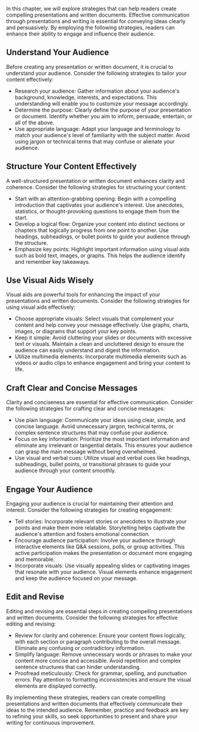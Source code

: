 
In this chapter, we will explore strategies that can help readers create compelling presentations and written documents. Effective communication through presentations and writing is essential for conveying ideas clearly and persuasively. By employing the following strategies, readers can enhance their ability to engage and influence their audience.

Understand Your Audience
------------------------

Before creating any presentation or written document, it is crucial to understand your audience. Consider the following strategies to tailor your content effectively:

* Research your audience: Gather information about your audience's background, knowledge, interests, and expectations. This understanding will enable you to customize your message accordingly.
* Determine the purpose: Clearly define the purpose of your presentation or document. Identify whether you aim to inform, persuade, entertain, or all of the above.
* Use appropriate language: Adapt your language and terminology to match your audience's level of familiarity with the subject matter. Avoid using jargon or technical terms that may confuse or alienate your audience.

Structure Your Content Effectively
----------------------------------

A well-structured presentation or written document enhances clarity and coherence. Consider the following strategies for structuring your content:

* Start with an attention-grabbing opening: Begin with a compelling introduction that captivates your audience's interest. Use anecdotes, statistics, or thought-provoking questions to engage them from the start.
* Develop a logical flow: Organize your content into distinct sections or chapters that logically progress from one point to another. Use headings, subheadings, or bullet points to guide your audience through the structure.
* Emphasize key points: Highlight important information using visual aids such as bold text, images, or graphs. This helps the audience identify and remember key takeaways.

Use Visual Aids Wisely
----------------------

Visual aids are powerful tools for enhancing the impact of your presentations and written documents. Consider the following strategies for using visual aids effectively:

* Choose appropriate visuals: Select visuals that complement your content and help convey your message effectively. Use graphs, charts, images, or diagrams that support your key points.
* Keep it simple: Avoid cluttering your slides or documents with excessive text or visuals. Maintain a clean and uncluttered design to ensure the audience can easily understand and digest the information.
* Utilize multimedia elements: Incorporate multimedia elements such as videos or audio clips to enhance engagement and bring your content to life.

Craft Clear and Concise Messages
--------------------------------

Clarity and conciseness are essential for effective communication. Consider the following strategies for crafting clear and concise messages:

* Use plain language: Communicate your ideas using clear, simple, and concise language. Avoid unnecessary jargon, technical terms, or complex sentence structures that may confuse your audience.
* Focus on key information: Prioritize the most important information and eliminate any irrelevant or tangential details. This ensures your audience can grasp the main message without being overwhelmed.
* Use visual and verbal cues: Utilize visual and verbal cues like headings, subheadings, bullet points, or transitional phrases to guide your audience through your content smoothly.

Engage Your Audience
--------------------

Engaging your audience is crucial for maintaining their attention and interest. Consider the following strategies for creating engagement:

* Tell stories: Incorporate relevant stories or anecdotes to illustrate your points and make them more relatable. Storytelling helps captivate the audience's attention and fosters emotional connection.
* Encourage audience participation: Involve your audience through interactive elements like Q\&A sessions, polls, or group activities. This active participation makes the presentation or document more engaging and memorable.
* Incorporate visuals: Use visually appealing slides or captivating images that resonate with your audience. Visual elements enhance engagement and keep the audience focused on your message.

Edit and Revise
---------------

Editing and revising are essential steps in creating compelling presentations and written documents. Consider the following strategies for effective editing and revising:

* Review for clarity and coherence: Ensure your content flows logically, with each section or paragraph contributing to the overall message. Eliminate any confusing or contradictory information.
* Simplify language: Remove unnecessary words or phrases to make your content more concise and accessible. Avoid repetition and complex sentence structures that can hinder understanding.
* Proofread meticulously: Check for grammar, spelling, and punctuation errors. Pay attention to formatting inconsistencies and ensure the visual elements are displayed correctly.

By implementing these strategies, readers can create compelling presentations and written documents that effectively communicate their ideas to the intended audience. Remember, practice and feedback are key to refining your skills, so seek opportunities to present and share your writing for continuous improvement.
